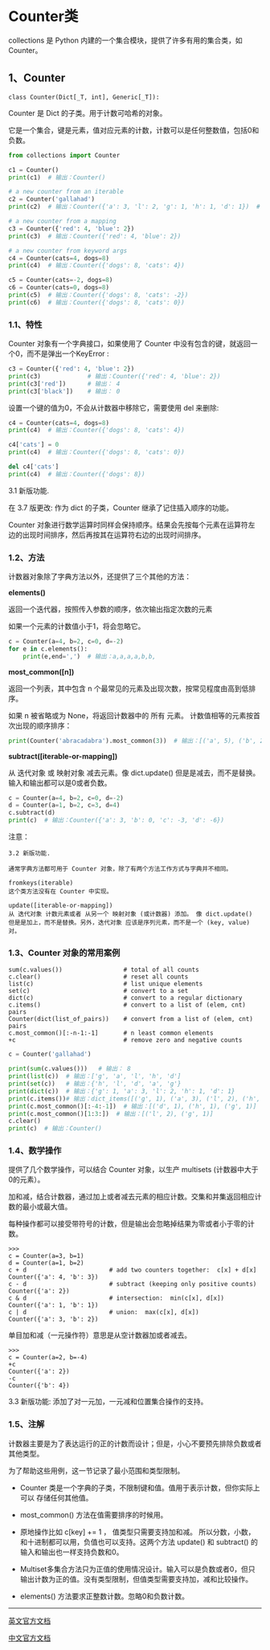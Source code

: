 # Counter类

collections 是 Python 内建的一个集合模块，提供了许多有用的集合类，如 Counter。

## 1、Counter

	class Counter(Dict[_T, int], Generic[_T]):

Counter 是 Dict 的子类。用于计数可哈希的对象。

它是一个集合，键是元素，值对应元素的计数，计数可以是任何整数值，包括0和负数。

```python
from collections import Counter

c1 = Counter()
print(c1)  # 输出：Counter()

# a new counter from an iterable
c2 = Counter('gallahad') 
print(c2)  # 输出：Counter({'a': 3, 'l': 2, 'g': 1, 'h': 1, 'd': 1})  # 默认排了序

# a new counter from a mapping
c3 = Counter({'red': 4, 'blue': 2}) 
print(c3)  # 输出：Counter({'red': 4, 'blue': 2})

# a new counter from keyword args
c4 = Counter(cats=4, dogs=8) 
print(c4)  # 输出：Counter({'dogs': 8, 'cats': 4})

c5 = Counter(cats=-2, dogs=8) 
c6 = Counter(cats=0, dogs=8)
print(c5)  # 输出：Counter({'dogs': 8, 'cats': -2})
print(c6)  # 输出：Counter({'dogs': 8, 'cats': 0})

```

### 1.1、特性

Counter 对象有一个字典接口，如果使用了 Counter 中没有包含的键，就返回一个0，而不是弹出一个KeyError :

```python
c3 = Counter({'red': 4, 'blue': 2}) 
print(c3)             # 输出：Counter({'red': 4, 'blue': 2})
print(c3['red'])      # 输出： 4
print(c3['black'])    # 输出： 0

```

设置一个键的值为0，不会从计数器中移除它，需要使用 del 来删除:

```python
c4 = Counter(cats=4, dogs=8) 
print(c4)  # 输出：Counter({'dogs': 8, 'cats': 4})

c4['cats'] = 0
print(c4)  # 输出：Counter({'dogs': 8, 'cats': 0})

del c4['cats']
print(c4)  # 输出：Counter({'dogs': 8})
```
3.1 新版功能.

在 3.7 版更改: 作为 dict 的子类，Counter 继承了记住插入顺序的功能。

Counter 对象进行数学运算时同样会保持顺序。结果会先按每个元素在运算符左边的出现时间排序，然后再按其在运算符右边的出现时间排序。

### 1.2、方法

计数器对象除了字典方法以外，还提供了三个其他的方法：

**elements()**

返回一个迭代器，按照传入参数的顺序，依次输出指定次数的元素

如果一个元素的计数值小于1，将会忽略它。

```python
c = Counter(a=4, b=2, c=0, d=-2)
for e in c.elements():
    print(e,end=',')  # 输出：a,a,a,a,b,b,

```
**most_common([n])**

返回一个列表，其中包含 n 个最常见的元素及出现次数，按常见程度由高到低排序。

如果 n 被省略或为 None，将返回计数器中的 所有 元素。 计数值相等的元素按首次出现的顺序排序：

```python
print(Counter('abracadabra').most_common(3))  # 输出：[('a', 5), ('b', 2), ('r', 2)]
```
**subtract([iterable-or-mapping])**	

从 迭代对象 或 映射对象 减去元素。像 dict.update() 但是是减去，而不是替换。输入和输出都可以是0或者负数。

```python
c = Counter(a=4, b=2, c=0, d=-2)
d = Counter(a=1, b=2, c=3, d=4)
c.subtract(d)
print(c)  # 输出：Counter({'a': 3, 'b': 0, 'c': -3, 'd': -6})
```

注意：

	3.2 新版功能.

	通常字典方法都可用于 Counter 对象，除了有两个方法工作方式与字典并不相同。

	fromkeys(iterable)
	这个类方法没有在 Counter 中实现。

	update([iterable-or-mapping])
	从 迭代对象 计数元素或者 从另一个 映射对象 (或计数器) 添加。 像 dict.update() 但是是加上，而不是替换。另外，迭代对象 应该是序列元素，而不是一个 (key, value) 对。

### 1.3、Counter 对象的常用案例

	sum(c.values())                 # total of all counts
	c.clear()                       # reset all counts
	list(c)                         # list unique elements
	set(c)                          # convert to a set
	dict(c)                         # convert to a regular dictionary
	c.items()                       # convert to a list of (elem, cnt) pairs
	Counter(dict(list_of_pairs))    # convert from a list of (elem, cnt) pairs
	c.most_common()[:-n-1:-1]       # n least common elements
	+c                              # remove zero and negative counts

```python
c = Counter('gallahad') 

print(sum(c.values()))   # 输出： 8        
print(list(c))  # 输出：['g', 'a', 'l', 'h', 'd']
print(set(c))   # 输出：{'h', 'l', 'd', 'a', 'g'}
print(dict(c))  # 输出：{'g': 1, 'a': 3, 'l': 2, 'h': 1, 'd': 1}
print(c.items())# 输出：dict_items([('g', 1), ('a', 3), ('l', 2), ('h', 1), ('d', 1)])
print(c.most_common()[:-4:-1])  # 输出：[('d', 1), ('h', 1), ('g', 1)]
print(c.most_common()[1:3:])  # 输出：[('l', 2), ('g', 1)]
c.clear()
print(c)  # 输出：Counter()
```

### 1.4、数学操作

提供了几个数学操作，可以结合 Counter 对象，以生产 multisets (计数器中大于0的元素）。 

加和减，结合计数器，通过加上或者减去元素的相应计数。交集和并集返回相应计数的最小或最大值。

每种操作都可以接受带符号的计数，但是输出会忽略掉结果为零或者小于零的计数。

	>>>
	c = Counter(a=3, b=1)
	d = Counter(a=1, b=2)
	c + d                       # add two counters together:  c[x] + d[x]
	Counter({'a': 4, 'b': 3})
	c - d                       # subtract (keeping only positive counts)
	Counter({'a': 2})
	c & d                       # intersection:  min(c[x], d[x]) 
	Counter({'a': 1, 'b': 1})
	c | d                       # union:  max(c[x], d[x])
	Counter({'a': 3, 'b': 2})


单目加和减（一元操作符）意思是从空计数器加或者减去。

	>>>
	c = Counter(a=2, b=-4)
	+c
	Counter({'a': 2})
	-c
	Counter({'b': 4})

3.3 新版功能: 添加了对一元加，一元减和位置集合操作的支持。

### 1.5、注解

计数器主要是为了表达运行的正的计数而设计；但是，小心不要预先排除负数或者其他类型。

为了帮助这些用例，这一节记录了最小范围和类型限制。

- Counter 类是一个字典的子类，不限制键和值。值用于表示计数，但你实际上 可以 存储任何其他值。

- most_common() 方法在值需要排序的时候用。

- 原地操作比如 c[key] += 1 ， 值类型只需要支持加和减。 所以分数，小数，和十进制都可以用，负值也可以支持。这两个方法 update() 和 subtract() 的输入和输出也一样支持负数和0。

- Multiset多集合方法只为正值的使用情况设计。输入可以是负数或者0，但只输出计数为正的值。没有类型限制，但值类型需要支持加，减和比较操作。

- elements() 方法要求正整数计数。忽略0和负数计数。

------------------------------------------------

[英文官方文档](https://docs.python.org/3.8/library/collections.html#collections.Counter)

[中文官方文档](https://docs.python.org/zh-cn/3.8/library/collections.html#collections.Counter)